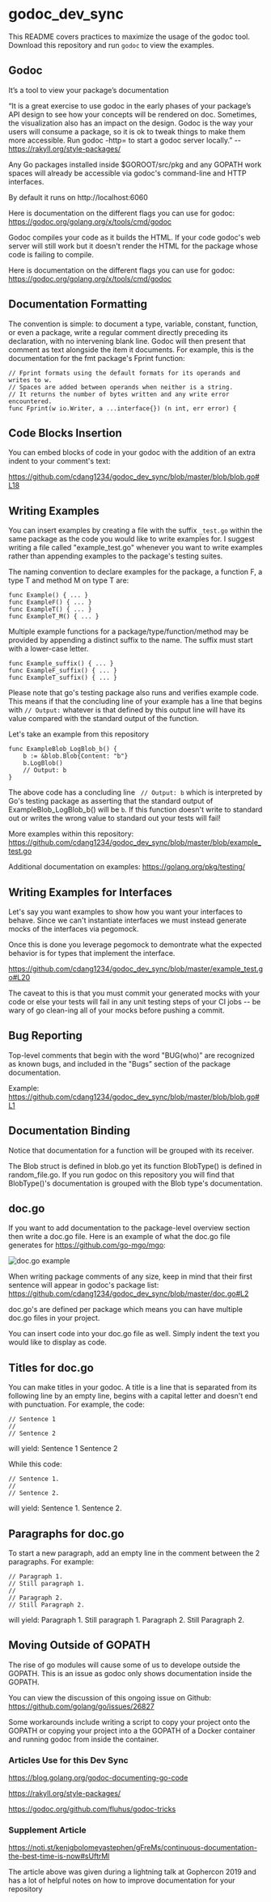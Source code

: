 # godoc_dev_sync

This README covers practices to maximize the usage of the godoc tool. Download this repository and run ``godoc`` to view the examples.

## Godoc
It’s a tool to view your package’s documentation 

“It is a great exercise to use godoc in the early phases of your package’s API design to see how your concepts will be rendered on doc. Sometimes, the visualization also has an impact on the design. Godoc is the way your users will consume a package, so it is ok to tweak things to make them more accessible. Run godoc -http=<hostport> to start a godoc server locally.” -- https://rakyll.org/style-packages/
  
Any Go packages installed inside $GOROOT/src/pkg and any GOPATH work spaces will already be accessible via godoc's command-line and HTTP interfaces. 
  
By default it runs on http://localhost:6060

Here is documentation on the different flags you can use for godoc: https://godoc.org/golang.org/x/tools/cmd/godoc 

Godoc compiles your code as it builds the HTML. If your code godoc's web server will still work but it doesn't render the HTML for the package whose code is failing to compile.

Here is documentation on the different flags you can use for godoc: https://godoc.org/golang.org/x/tools/cmd/godoc

## Documentation Formatting
The convention is simple: to document a type, variable, constant, function, or even a package, write a regular comment directly preceding its declaration, with no intervening blank line. Godoc will then present that comment as text alongside the item it documents. For example, this is the documentation for the fmt package's Fprint function:

```
// Fprint formats using the default formats for its operands and writes to w.
// Spaces are added between operands when neither is a string.
// It returns the number of bytes written and any write error encountered.
func Fprint(w io.Writer, a ...interface{}) (n int, err error) {
```

## Code Blocks Insertion
You can embed blocks of code in your godoc with the addition of an extra indent to your comment's text:

https://github.com/cdang1234/godoc_dev_sync/blob/master/blob/blob.go#L18

## Writing Examples
You can insert examples by creating a file with the suffix ``_test.go`` within the same package as the code you would like to write examples for. I suggest writing a file called "example_test.go" whenever you want to write examples rather than appending examples to the package's testing suites.

The naming convention to declare examples for the package, a function F, a type T and method M on type T are:

```
func Example() { ... }
func ExampleF() { ... }
func ExampleT() { ... }
func ExampleT_M() { ... }
```
Multiple example functions for a package/type/function/method may be provided by appending a distinct suffix to the name. The suffix must start with a lower-case letter.

```
func Example_suffix() { ... }
func ExampleF_suffix() { ... }
func ExampleT_suffix() { ... }
```

Please note that go's testing package also runs and verifies example code. This means if that the concluding line of your example has a line that begins with `` // Output: `` whatever is that defined by this output line will have its value compared with the standard output of the function. 

Let's take an example from this repository

```
func ExampleBlob_LogBlob_b() {
	b := &blob.Blob{Content: "b"}
	b.LogBlob()
	// Output: b
}
```

The above code has a concluding line `` // Output: b`` which is interpreted by Go's testing package as asserting that the standard output of ExampleBlob_LogBlob_b() will be `b`. If this function doesn't write to standard out or writes the wrong value to standard out your tests will fail!

More examples within this repository:
https://github.com/cdang1234/godoc_dev_sync/blob/master/blob/example_test.go

Additional documentation on examples:
https://golang.org/pkg/testing/

## Writing Examples for Interfaces

Let's say you want examples to show how you want your interfaces to behave. Since we can't instantiate interfaces we must instead generate mocks of the interfaces via pegomock. 

Once this is done you leverage pegomock to demontrate what the expected behavior is for types that implement the interface.

https://github.com/cdang1234/godoc_dev_sync/blob/master/example_test.go#L20

The caveat to this is that you must commit your generated mocks with your code or else your tests will fail in any unit testing steps of your CI jobs -- be wary of go clean-ing all of your mocks before pushing a commit.

## Bug Reporting
Top-level comments that begin with the word "BUG(who)” are recognized as known bugs, and included in the "Bugs” section of the package documentation. 

Example: https://github.com/cdang1234/godoc_dev_sync/blob/master/blob/blob.go#L1

## Documentation Binding

Notice that documentation for a function will be grouped with its receiver. 

The Blob struct is defined in blob.go yet its function BlobType() is defined in random_file.go. If you run godoc on this repository you will find that BlobType()'s documentation is grouped with the Blob type's documentation.

## doc.go

If you want to add documentation to the package-level overview section then write a doc.go file. Here is an example of what the doc.go file generates for https://github.com/go-mgo/mgo:

![doc.go example](https://golang-for-python-programmers.readthedocs.io/en/latest/_images/package.png)

When writing package comments of any size, keep in mind that their first sentence will appear in godoc's package list:
https://github.com/cdang1234/godoc_dev_sync/blob/master/doc.go#L2

doc.go's are defined per package which means you can have multiple doc.go files in your project.

You can insert code into your doc.go file as well. Simply indent the text you would like to display as code.

## Titles for doc.go
You can make titles in your godoc. A title is a line that is separated from its following line by an empty line, begins with a capital letter and doesn't end with punctuation.
For example, the code:
```
// Sentence 1
//
// Sentence 2
```

will yield:
Sentence 1
Sentence 2

While this code:
```
// Sentence 1.
//
// Sentence 2.
```

will yield:
Sentence 1.
Sentence 2.

## Paragraphs for doc.go
To start a new paragraph, add an empty line in the comment between the 2 paragraphs.
For example:
```
// Paragraph 1.
// Still paragraph 1.
//
// Paragraph 2.
// Still Paragraph 2.
```

will yield:
Paragraph 1. Still paragraph 1.
Paragraph 2. Still Paragraph 2.


## Moving Outside of GOPATH
The rise of go modules will cause some of us to develope outside the GOPATH. This is an issue as godoc only shows documentation inside the GOPATH.

You can view the discussion of this ongoing issue on Github: https://github.com/golang/go/issues/26827

Some workarounds include writing a script to copy your project onto the GOPATH or copying your project into a the GOPATH of a Docker container and running godoc from inside the container.

### Articles Use for this Dev Sync
https://blog.golang.org/godoc-documenting-go-code

https://rakyll.org/style-packages/

https://godoc.org/github.com/fluhus/godoc-tricks

### Supplement Article

https://noti.st/kenigbolomeyastephen/gFreMs/continuous-documentation-the-best-time-is-now#sUftrMl

The article above was given during a lightning talk at Gophercon 2019 and has a lot of helpful notes on how to improve documentation for your repository

